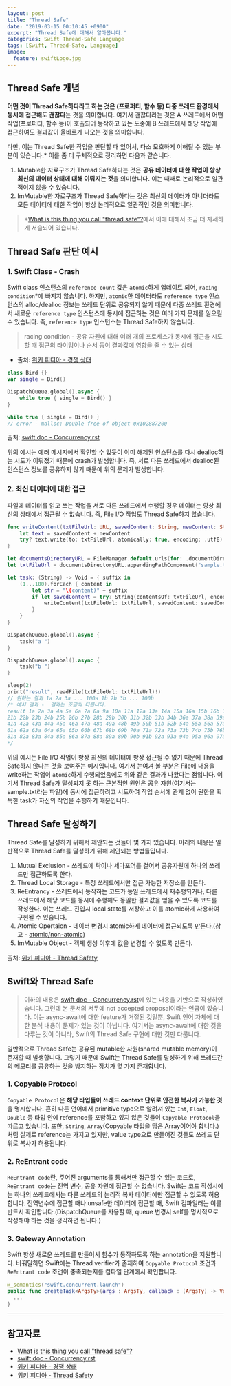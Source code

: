 ```yaml
---
layout: post
title: "Thread Safe"
date: "2019-03-15 00:10:45 +0900"
excerpt: "Thread Safe에 대해서 알아봅니다."
categories: Swift Thread-Safe Language
tags: [Swift, Thread-Safe, Language]
image:
  feature: swiftLogo.jpg
---
```


## Thread Safe 개념

**어떤 것이 Thread Safe하다라고 하는 것은 (프로퍼티, 함수 등) 다중 쓰레드 환경에서 동시에 접근해도 괜찮다**는 것을 의미합니다. 여기서 괜찮다라는 것은 A 쓰레드에서 어떤 작업(프로퍼티, 함수 등)이 호출되어 동작하고 있는 도중에 B 쓰레드에서 해당 작업에 접근하여도 결과값이 올바르게 나오는 것을 의미합니다.

다만, 이는 Thread Safe한 작업을 판단할 때 있어서, 다소 모호하게 이해될 수 있는 부분이 있습니다.* 이를 좀 더 구체적으로 정리하면 다음과 같습니다.

1. Mutable한 자료구조가 Thread Safe하다는 것은 **공유 데이터에 대한 작업이 항상 최신의 데이터 상태에 대해 이뤄지는 것**을 의미합니다. 이는 때때로 논리적으로 일관적이지 않을 수 있습니다.
2. ImMutable한 자료구조가 Thread Safe하다는 것은 최신의 데이터가 아니더라도 모든 데이터에 대한 작업이 항상 논리적으로 일관적인 것을 의미합니다.

> *[What is this thing you call "thread safe"?](https://blogs.msdn.microsoft.com/ericlippert/2009/10/19/what-is-this-thing-you-call-thread-safe/)에서 이에 대해서 조금 더 자세하게 서술되어 있습니다.

## Thread Safe 판단 예시

### 1. Swift Class - Crash

 Swift class 인스턴스의 `reference count` 값은 `atomic`하게 업데이트 되어, `racing condition`*에 빠지지 않습니다. 하지만, `atomic`한 데이터라도 `reference type` 인스턴스의 alloc/dealloc 정보는 쓰레드 단위로 공유되지 않기 때문에 다중 쓰레드 환경에서 새로운 `reference type` 인스턴스에 동시에 접근하는 것은 여러 가지 문제를 일으킬 수 있습니다. 즉, `reference type` 인스턴스는 Thread Safe하지 않습니다.

> racing condition - 공유 자원에 대해 여러 개의 프로세스가 동시에 접근을 시도할 때 접근의 타이밍이나 순서 등이 결과값에 영향을 줄 수 있는 상태

* 출처: [위키 피디아 - 경쟁 상태](https://ko.wikipedia.org/wiki/경쟁_상태)

```swift
class Bird {}
var single = Bird()

DispatchQueue.global().async {
    while true { single = Bird() }
}

while true { single = Bird() }
// error - malloc: Double free of object 0x102887200
```

출처: [swift doc - Concurrency.rst](https://github.com/apple/swift/blob/master/docs/proposals/Concurrency.rst)

위의 예시는 에러 메시지에서 확인할 수 있듯이 이미 해제된 인스턴스를 다시 dealloc하는 시도가 이뤄졌기 때문에 crash가 발생합니다. 즉, 서로 다른 쓰레드에서 dealloc된 인스턴스 정보를 공유하지 않기 때문에 위의 문제가 발생합니다.

### 2. 최신 데이터에 대한 접근

파일에 데이터를 읽고 쓰는 작업을 서로 다른 쓰레드에서 수행할 경우 데이터는 항상 최신의 상태에서 접근될 수 없습니다. 즉, File I/O 작업도 Thread Safe하지 않습니다.

```swift
func writeContent(txtFileUrl: URL, savedContent: String, newContent: String) {
    let text = savedContent + newContent
    try? text.write(to: txtFileUrl, atomically: true, encoding: .utf8)
}

let documentsDirectoryURL = FileManager.default.urls(for: .documentDirectory, in: .userDomainMask).first!
let txtFileUrl = documentsDirectoryURL.appendingPathComponent("sample.txt")

let task: (String) -> Void = { suffix in
    (1...100).forEach { content in
        let str = "\(content)" + suffix
        if let savedContent = try? String(contentsOf: txtFileUrl, encoding: .utf8) {
            writeContent(txtFileUrl: txtFileUrl, savedContent: savedContent, newContent: str)
        }
    }
}

DispatchQueue.global().async {
    task("a ")
}

DispatchQueue.global().async {
    task("b ")
}

sleep(2)
print("result", readFile(txtFileUrl: txtFileUrl)!)
// 원하는 결과 1a 2a 3a ... 100a 1b 2b 3b ... 100b
/* 예시 결과 -  결과는 조금씩 다릅니다.
result 1a 2a 3a 4a 5a 6a 7a 8a 9a 10a 11a 12a 13a 14a 15a 16a 15b 16b 17b 18b 19b 20b
21b 22b 23b 24b 25b 26b 27b 28b 29b 30b 31b 32b 33b 34b 36a 37a 38a 39a 40a
41a 42a 43a 44a 45a 46a 47a 48a 49a 48b 49b 50b 51b 52b 54a 55a 56a 57a 58a 59a 60a
61a 62a 63a 64a 65a 65b 66b 67b 68b 69b 70a 71a 72a 73a 73b 74b 75b 76b 77a 78a 79a 80a
81a 82a 83a 84a 85a 86a 87a 88a 89a 89b 90b 91b 92a 93a 94a 95a 96a 97a 98a 99a 100a 100b
*/
```

위의 예시는 File I/O 작업이 항상 최신의 데이터에 항상 접근될 수 없기 때문에 Thread Safe하지 않다는 것을 보여주는 예시입니다. 여기서 눈여겨 볼 부분은 File에 내용을 write하는 작업이 `atomic`하게 수행되었음에도 위와 같은 결과가 나왔다는 점입니다. 여기서 Thread Safe가 달성되지 못 하는 근본적인 원인은 공유 자원(여기서는 sample.txt라는 파일)에 동시에 접근하려고 시도하여 작업 순서에 관계 없이 권한을 획득한 task가 자신의 작업을 수행하기 때문입니다.

## Thread Safe 달성하기

Thread Safe를 달성하기 위해서 제안되는 것들이 몇 가지 있습니다. 아래의 내용은 일반적으로 Thread Safe를 달성하기 위해 제안되는 방법들입니다.

1. Mutual Exclusion - 쓰레드에 락이나 세마포어를 걸어서 공유자원에 하나의 쓰레드만 접근하도록 한다.
2. Thread Local Storage - 특정 쓰레드에서만 접근 가능한 저장소를 만든다.
3. ReEntrancy - 쓰레드에서 동작하는 코드가 동일 쓰레드에서 재수행되거나, 다른 쓰레드에서 해당 코드를 동시에 수행해도 동일한 결과값을 얻을 수 있도록 코드를 작성한다. 이는 쓰레드 진입시 local state를 저장하고 이를 atomic하게 사용하여 구현될 수 있습니다.
4. Atomic Opertaion - 데이터 변경시 atomic하게 데이터에 접근되도록 만든다.(참고 - [atomic/non-atomic](https://hcn1519.github.io/articles/2019-03/atomic))
5. ImMutable Object - 객체 생성 이후에 값을 변경할 수 없도록 만든다.

출처: [위키 피디아 - Thread Safety](https://en.wikipedia.org/wiki/Thread_safety)

## Swift와 Thread Safe

> 이하의 내용은 [swift doc - Concurrency.rst](https://github.com/apple/swift/blob/master/docs/proposals/Concurrency.rst)에 있는 내용을 기반으로 작성하였습니다. 그런데 본 문서의 서두에 not accepted proposal이라는 언급이 있습니다. 이는 async-await에 대한 feature가 거절된 것일뿐, Swift 언어 자체에 대한 분석 내용이 문제가 있는 것이 아닙니다. 여기서는 async-await에 대한 것을 다루는 것이 아니라, Swift의 Thread Safe 구현에 대한 것만 다룹니다.

일반적으로 Thread Safe는 공유된 mutable한 자원(shared mutable memory)이 존재할 때 발생합니다. 그렇기 때문에 Swift는 Thread Safe를 달성하기 위해 쓰레드간의 메모리를 공유하는 것을 방지하는 장치가 몇 가지 존재합니다.

### 1. Copyable Protocol

`Copyable Protocol`은 **해당 타입들이 쓰레드 context 단위로 안전한 복사가 가능한 것**을 명시합니다. 흔히 다른 언어에서 primitive type으로 알려져 있는 `Int`, `Float`, `Double` 등 타입 안에 reference를 포함하고 있지 않은 것들이 `Copyable Protocol`을 따르고 있습니다. 또한, `String`, `Array`(Copyable 타입을 담은 Array이어야 합니다.)처럼 실제로 reference는 가지고 있지만, value type으로 만들어진 것들도 쓰레드 단위로 복사가 허용됩니다.

### 2. ReEntrant code

`ReEntrant code`란, 주어진 arguments를 통해서만 접근할 수 있는 코드로, `ReEntrant code`는 전역 변수, 공유 자원에 접근할 수 없습니다. Swift는 코드 작성시에는 하나의 쓰레드에서는 다른 쓰레드의 논리적 복사 데이터에만 접근할 수 있도록 허용합니다. 전역변수에 접근할 때나 unsafe한 데이터에 접근할 때, Swift 컴파일러는 이를 반드시 확인합니다.(DispatchQueue를 사용할 때, queue 변경시 self를 명시적으로 작성해야 하는 것을 생각하면 됩니다.)

### 3. Gateway Annotation

Swift 항상 새로운 쓰레드를 만들어서 함수가 동작하도록 하는 annotation을 지원합니다. 바꿔말하면 Swift에는 Thread verifier가 존재하여 `Copyable Protocol` 조건과 `ReEntrant code` 조건이 충족되는지를 컴파일 단계에서 확인합니다.

```swift
@_semantics("swift.concurrent.launch")
public func createTask<ArgsTy>(args : ArgsTy, callback : (ArgsTy) -> Void) {
  ...
}
```

---

## 참고자료

* [What is this thing you call "thread safe"?](https://blogs.msdn.microsoft.com/ericlippert/2009/10/19/what-is-this-thing-you-call-thread-safe/)
* [swift doc - Concurrency.rst](https://github.com/apple/swift/blob/master/docs/proposals/Concurrency.rst)
* [위키 피디아 - 경쟁 상태](https://ko.wikipedia.org/wiki/경쟁_상태)
* [위키 피디아 - Thread Safety](https://en.wikipedia.org/wiki/Thread_safety)